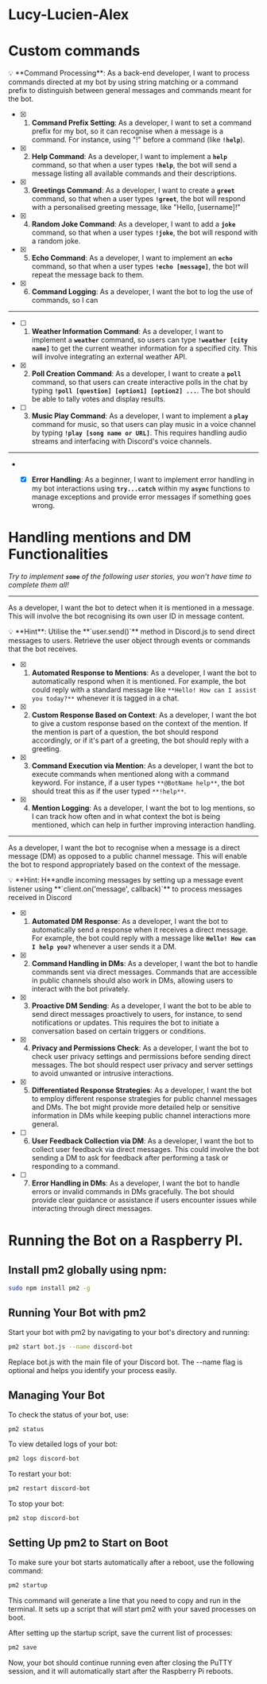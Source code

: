 # Lucy-Lucien-Alex

# Custom commands

<aside>
💡 **Command Processing**: As a back-end developer, I want to process commands directed at my bot by using string matching or a command prefix to distinguish between general messages and commands meant for the bot.

</aside>

- [x] 1. **Command Prefix Setting**: As a developer, I want to set a command prefix for my bot, so it can recognise when a message is a command. For instance, using "!" before a command (like **`!help`**).
- [x] 2. **Help Command**: As a developer, I want to implement a **`help`** command, so that when a user types **`!help`**, the bot will send a message listing all available commands and their descriptions.
- [x] 3. **Greetings Command**: As a developer, I want to create a **`greet`** command, so that when a user types **`!greet`**, the bot will respond with a personalised greeting message, like "Hello, [username]!"
- [x] 4. **Random Joke Command**: As a developer, I want to add a **`joke`** command, so that when a user types **`!joke`**, the bot will respond with a random joke.
- [x] 5. **Echo Command**: As a developer, I want to implement an **`echo`** command, so that when a user types **`!echo [message]`**, the bot will repeat the message back to them.
- [x] 6. **Command Logging**: As a developer, I want the bot to log the use of commands, so I can

---

- [ ] 1. **Weather Information Command**: As a developer, I want to implement a **`weather`** command, so users can type **`!weather [city name]`** to get the current weather information for a specified city. This will involve integrating an external weather API.
- [x] 2. **Poll Creation Command**: As a developer, I want to create a **`poll`** command, so that users can create interactive polls in the chat by typing **`!poll [question] [option1] [option2] ...`**. The bot should be able to tally votes and display results.
- [ ] 3. **Music Play Command**: As a developer, I want to implement a **`play`** command for music, so that users can play music in a voice channel by typing **`!play [song name or URL]`**. This requires handling audio streams and interfacing with Discord's voice channels.

---

- - [x] **Error Handling**: As a beginner, I want to implement error handling in my bot interactions using **`try...catch`** within my **`async`** functions to manage exceptions and provide error messages if something goes wrong.


# Handling mentions and DM Functionalities

*Try to implement **`some`** of the following user stories, you won’t have time to complete them all!*

---

As a developer, I want the bot to detect when it is mentioned in a message. This will involve the bot recognising its own user ID in message content.

<aside>
💡 **Hint**: Utilise the **`user.send()`** method in Discord.js to send direct messages to users. Retrieve the user object through events or commands that the bot receives.

</aside>

- [x] 1. **Automated Response to Mentions**: As a developer, I want the bot to automatically respond when it is mentioned. For example, the bot could reply with a standard message like `**Hello! How can I assist you today?**` whenever it is tagged in a chat.
- [x] 2. **Custom Response Based on Context**: As a developer, I want the bot to give a custom response based on the context of the mention. If the mention is part of a question, the bot should respond accordingly, or if it's part of a greeting, the bot should reply with a greeting.
- [x] 3. **Command Execution via Mention**: As a developer, I want the bot to execute commands when mentioned along with a command keyword. For instance, if a user types `**@BotName help**`, the bot should treat this as if the user typed `**!help**`.
- [x] 4. **Mention Logging**: As a developer, I want the bot to log mentions, so I can track how often and in what context the bot is being mentioned, which can help in further improving interaction handling.

---

As a developer, I want the bot to recognise when a message is a direct message (DM) as opposed to a public channel message. This will enable the bot to respond appropriately based on the context of the message.

<aside>
💡 **Hint: H**andle incoming messages by setting up a message event listener using **`client.on('message', callback)`** to process messages received in Discord

</aside>

- [x] 1. **Automated DM Response**: As a developer, I want the bot to automatically send a response when it receives a direct message. For example, the bot could reply with a message like **`Hello! How can I help you?`** whenever a user sends it a DM.
- [x] 2. **Command Handling in DMs**: As a developer, I want the bot to handle commands sent via direct messages. Commands that are accessible in public channels should also work in DMs, allowing users to interact with the bot privately.
- [x] 3. **Proactive DM Sending**: As a developer, I want the bot to be able to send direct messages proactively to users, for instance, to send notifications or updates. This requires the bot to initiate a conversation based on certain triggers or conditions.
- [x] 4. **Privacy and Permissions Check**: As a developer, I want the bot to check user privacy settings and permissions before sending direct messages. The bot should respect user privacy and server settings to avoid unwanted or intrusive interactions.
- [x] 5. **Differentiated Response Strategies**: As a developer, I want the bot to employ different response strategies for public channel messages and DMs. The bot might provide more detailed help or sensitive information in DMs while keeping public channel interactions more general.
- [ ] 6. **User Feedback Collection via DM**: As a developer, I want the bot to collect user feedback via direct messages. This could involve the bot sending a DM to ask for feedback after performing a task or responding to a command.
- [ ] 7. **Error Handling in DMs**: As a developer, I want the bot to handle errors or invalid commands in DMs gracefully. The bot should provide clear guidance or assistance if users encounter issues while interacting through direct messages.


# Running the Bot on a Raspberry PI.

## Install pm2 globally using npm:

```bash
sudo npm install pm2 -g
```
## Running Your Bot with pm2

Start your bot with pm2 by navigating to your bot's directory and running:

```bash
pm2 start bot.js --name discord-bot
```

Replace bot.js with the main file of your Discord bot. The --name flag is optional and helps you identify your process easily.

## Managing Your Bot

To check the status of your bot, use:

```bash
pm2 status
```

To view detailed logs of your bot:

```bash
pm2 logs discord-bot
```

To restart your bot:

```bash
pm2 restart discord-bot
```

To stop your bot:

```bash
pm2 stop discord-bot
```

## Setting Up pm2 to Start on Boot

To make sure your bot starts automatically after a reboot, use the following command:

```bash
pm2 startup
```

This command will generate a line that you need to copy and run in the terminal. It sets up a script that will start pm2 with your saved processes on boot.

After setting up the startup script, save the current list of processes:

```bash
pm2 save
```

Now, your bot should continue running even after closing the PuTTY session, and it will automatically start after the Raspberry Pi reboots.
